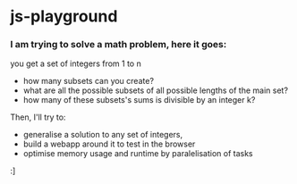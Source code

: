 # js-playground

### I am trying to solve a math problem, here it goes:

you get a set of integers from 1 to n
- how many subsets can you create?
- what are all the possible subsets of all possible lengths of the main set?
- how many of these subsets's sums is divisible by an integer k?

Then, I'll try to:
- generalise a solution to any set of integers, 
- build a webapp around it to test in the browser
- optimise memory usage and runtime by paralelisation of tasks

:]
